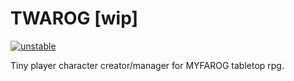 # TWAROG [wip]

[![unstable](http://badges.github.io/stability-badges/dist/unstable.svg)](http://github.com/badges/stability-badges)

Tiny player character creator/manager for MYFAROG tabletop rpg.
